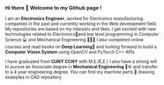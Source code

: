 ### Hi there 👋 Welcome to my Github page !
I am an <b>Electronics Engineer</b>, worked for Electronics manufacturing companies in the past and currently working in the Web development field. My repositories are based on my interests and likes. I get excited with new technologies related to Electronics🪫and low level programming in Computer Science 💻 and Mechanical Engineering 👷🏼‍♂️ I also completed online courses and read books on <b>Deep Learning</b>🧠 and looking forward to build a <b>Computer Vision System</b> using OpenCV and PyTorch C++ APIs

I have graduated from <b>CUNY CCNY</b> with M.E.(E.E.) I also have a strong will to pursue an Associate degree in <b>Mechanical Engineering</b> 🚜⚙️ and transfer to a 4 year engineering degree. You can find my machine parts 🔩 drawing examples in CAD repository

